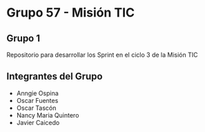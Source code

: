 # Grupo 57 - Misión TIC

## Grupo 1

Repositorio para desarrollar los Sprint en el ciclo 3 de la Misión TIC 

## Integrantes del Grupo
* Anngie Ospina
* Oscar Fuentes
* Oscar Tascón
* Nancy Maria Quintero
* Javier Caicedo






